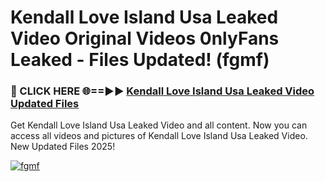 # Kendall Love Island Usa Leaked Video Original Videos 0nlyFans Leaked - Files Updated! (fgmf)

<h3>🔴 CLICK HERE 🌐==►► <a href="https://tinyurl.com/ehrbuxhb" rel="nofollow">Kendall Love Island Usa Leaked Video Updated Files</a></h3>

Get Kendall Love Island Usa Leaked Video and all content. Now you can access all videos and pictures of Kendall Love Island Usa Leaked Video. New Updated Files 2025!

[![fgmf](https://i.imgur.com/lVYEuWS.gif)](https://tinyurl.com/ehrbuxhb)
